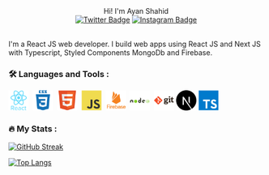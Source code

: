 <div align="center">Hi! I'm Ayan Shahid</div>

<div id="badges" align="center">
  <a href="https://twitter.com/Ayan_255"><img src="https://img.shields.io/badge/Twitter-blue?style=for-the-badge&logo=twitter&logoColor=white" alt="Twitter Badge"/></a>
  <a href="https://www.instagram.com/ayanshahid255/"><img src="https://img.shields.io/badge/Instagram-ff69b4?style=for-the-badge&logo=instagram&logoColor=white" alt="Instagram Badge"/></a>
</div>

<div align="center"><img src="https://komarev.com/ghpvc/?username=AyanShahid&style=flat-square&color=blueviolet" alt=""/></div>

<p>I'm a React JS web developer. I build web apps using React JS and Next JS with Typescript, Styled Components MongoDb and Firebase.</p>

### :hammer_and_wrench: Languages and Tools :

<div>
  <img src="https://github.com/devicons/devicon/blob/master/icons/react/react-original-wordmark.svg" title="React" alt="React" width="40" height="40"/>&nbsp;
  <img src="https://github.com/devicons/devicon/blob/master/icons/css3/css3-plain-wordmark.svg"  title="CSS3" alt="CSS" width="40" height="40"/>&nbsp;
  <img src="https://github.com/devicons/devicon/blob/master/icons/html5/html5-original.svg" title="HTML5" alt="HTML" width="40" height="40"/>&nbsp;
  <img src="https://github.com/devicons/devicon/blob/master/icons/javascript/javascript-original.svg" title="JavaScript" alt="JavaScript" width="40" height="40"/>&nbsp;
  <img src="https://github.com/devicons/devicon/blob/master/icons/firebase/firebase-plain-wordmark.svg" title="Firebase" alt="Firebase" width="40" height="40"/>&nbsp;
  <img src="https://github.com/devicons/devicon/blob/master/icons/nodejs/nodejs-original-wordmark.svg" title="NodeJS" alt="NodeJS" width="40" height="40"/>&nbsp;
  <img src="https://github.com/devicons/devicon/blob/master/icons/git/git-original-wordmark.svg" title="Git" **alt="Git" width="40" height="40"/>
  <img src="https://github.com/devicons/devicon/blob/master/icons/nextjs/nextjs-original.svg" title="Next JS" alt="Next JS" width="40" height="40"/>
  <img src="https://github.com/devicons/devicon/blob/master/icons/typescript/typescript-original.svg" title="Typescript" alt="Typescript" width="40" height="40"/>
  
</div>

### :fire: My Stats :

[![GitHub Streak](https://github-readme-streak-stats.herokuapp.com?user=AyanShahid&theme=midnight-purple&hide_border=true&date_format=M%20j%5B%2C%20Y%5D&background=1C1C1C&ring=834AFF&currStreakNum=DDDDDD&fire=DDDDDD&sideNums=844AFF&currStreakLabel=DDDDDD&sideLabels=DDDDDD&border=FFFFFF)](https://git.io/streak-stats)

[![Top Langs](https://github-readme-stats.vercel.app/api/top-langs/?username=AyanShahid&layout=compact&title_color=eaeaea&icon_color=844AFF&bg_color=1a1a1a&show_icons=true&count_private=true&show_owner=true&text_color=eaeaea)](https://github.com/anuraghazra/github-readme-stats)

